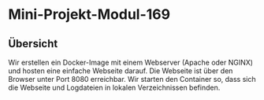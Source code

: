 # Mini-Projekt-Modul-169

## Übersicht
Wir erstellen ein Docker-Image mit einem Webserver (Apache oder NGINX) und hosten eine einfache Webseite darauf. Die Webseite ist über den Browser unter Port 8080 erreichbar. Wir starten den Container so, dass sich die Webseite und Logdateien in lokalen Verzeichnissen befinden.  
